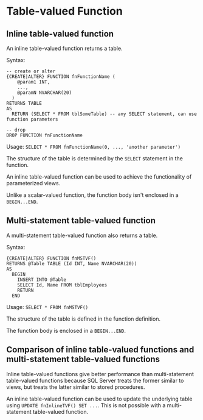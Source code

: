 # Table-valued Function #

## Inline table-valued function ##

An inline table-valued function returns a table.

Syntax:

```
-- create or alter
{CREATE|ALTER} FUNCTION fnFunctionName (
    @param1 INT,
    ...,
    @paramN NVARCHAR(20)
  )
RETURNS TABLE
AS
  RETURN (SELECT * FROM tblSomeTable) -- any SELECT statement, can use function parameters

-- drop
DROP FUNCTION fnFunctionName
```

Usage: `SELECT * FROM fnFunctionName(0, ..., 'another parameter')`

The structure of the table is determined by the `SELECT` statement in the function.

An inline table-valued function can be used to achieve the functionality of parameterized views.

Unlike a scalar-valued function, the function body isn't enclosed in a `BEGIN...END`.

## Multi-statement table-valued function ##

A multi-statement table-valued function also returns a table.

Syntax:

```
{CREATE|ALTER} FUNCTION fnMSTVF()
RETURNS @Table TABLE (Id INT, Name NVARCHAR(20))
AS
  BEGIN
    INSERT INTO @Table
    SELECT Id, Name FROM tblEmployees
    RETURN
  END
```

Usage: `SELECT * FROM fnMSTVF()`

The structure of the table is defined in the function definition.

The function body is enclosed in a `BEGIN...END`.

## Comparison of inline table-valued functions and multi-statement table-valued functions ##

Inline table-valued functions give better performance than multi-statement table-valued functions because SQL Server treats the former similar to views, but treats the latter similar to stored procedures.

An inline table-valued function can be used to update the underlying table using `UPDATE fnInlineTVF() SET ...`. This is not possible with a multi-statement table-valued function.
